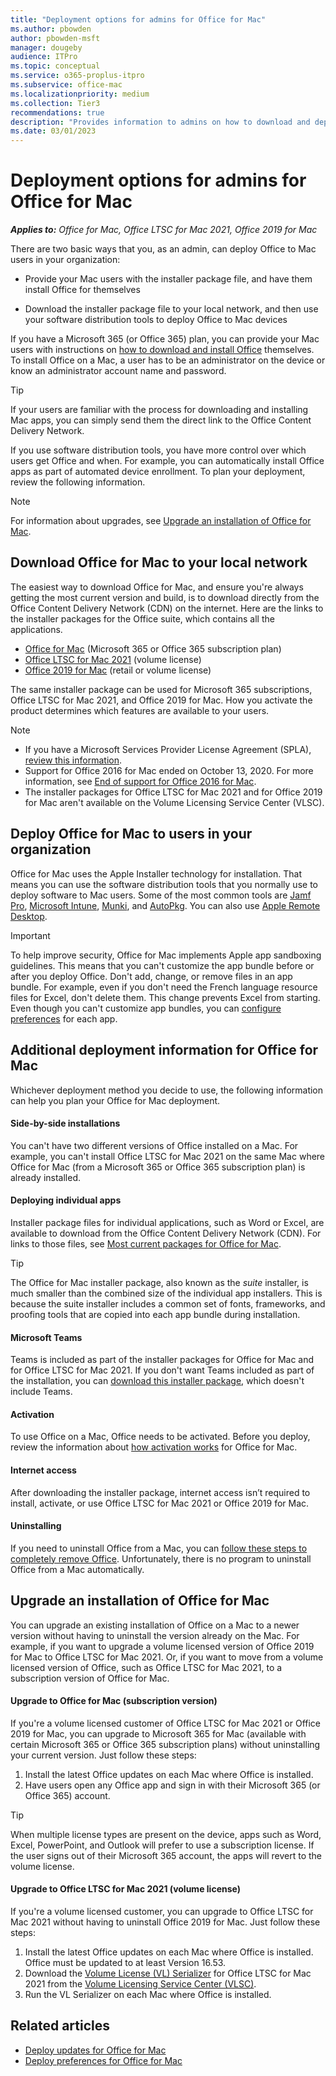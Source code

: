 ```yaml
---
title: "Deployment options for admins for Office for Mac"
ms.author: pbowden
author: pbowden-msft
manager: dougeby
audience: ITPro
ms.topic: conceptual
ms.service: o365-proplus-itpro
ms.subservice: office-mac
ms.localizationpriority: medium
ms.collection: Tier3
recommendations: true
description: "Provides information to admins on how to download and deploy Office for Mac to users in their organization"
ms.date: 03/01/2023
---
```


# Deployment options for admins for Office for Mac

***Applies to:*** *Office for Mac, Office LTSC for Mac 2021, Office 2019 for Mac*

There are two basic ways that you, as an admin, can deploy Office to Mac users in your organization:
  
- Provide your Mac users with the installer package file, and have them install Office for themselves

- Download the installer package file to your local network, and then use your software distribution tools to deploy Office to Mac devices

If you have a Microsoft 365 (or Office 365) plan, you can provide your Mac users with instructions on [how to download and install Office](https://support.microsoft.com/office/4414eaaf-0478-48be-9c42-23adc4716658?#InstallSteps=Install_on_a_Mac) themselves. To install Office on a Mac, a user has to be an administrator on the device or know an administrator account name and password.

> [!TIP] 
> If your users are familiar with the process for downloading and installing Mac apps, you can simply send them the direct link to the Office Content Delivery Network.
  
If you use software distribution tools, you have more control over which users get Office and when. For example, you can automatically install Office apps as part of automated device enrollment. To plan your deployment, review the following information.

> [!NOTE]
> For information about upgrades, see [Upgrade an installation of Office for Mac](#upgrade-an-installation-of-office-for-mac).
  
## Download Office for Mac to your local network

The easiest way to download Office for Mac, and ensure you're always getting the most current version and build, is to download directly from the Office Content Delivery Network (CDN) on the internet. Here are the links to the installer packages for the Office suite, which contains all the applications.

- [Office for Mac](https://go.microsoft.com/fwlink/p/?linkid=2009112) (Microsoft 365 or Office 365 subscription plan)
- [Office LTSC for Mac 2021](https://go.microsoft.com/fwlink/p/?linkid=2009112) (volume license)
- [Office 2019 for Mac](https://go.microsoft.com/fwlink/p/?linkid=525133) (retail or volume license)

The same installer package can be used for Microsoft 365 subscriptions, Office LTSC for Mac 2021, and Office 2019 for Mac. How you activate the product determines which features are available to your users.

> [!NOTE]
> - If you have a Microsoft Services Provider License Agreement (SPLA), [review this information](../ltsc2021/spla.md).
> - Support for Office 2016 for Mac ended on October 13, 2020. For more information, see [End of support for Office 2016 for Mac](https://support.microsoft.com/office/e944a907-bbc8-4be5-918d-a514068d0056).
> - The installer packages for Office LTSC for Mac 2021 and for Office 2019 for Mac aren't available on the Volume Licensing Service Center (VLSC).

## Deploy Office for Mac to users in your organization

Office for Mac uses the Apple Installer technology for installation. That means you can use the software distribution tools that you normally use to deploy software to Mac users. Some of the most common tools are [Jamf Pro](https://www.jamf.com/products/jamf-pro/), [Microsoft Intune](/mem/intune/), [Munki](https://www.munki.org/), and [AutoPkg](https://github.com/autopkg/autopkg). You can also use [Apple Remote Desktop](https://www.apple.com/remotedesktop/).
  
> [!IMPORTANT]
> To help improve security, Office for Mac implements Apple app sandboxing guidelines. This means that you can't customize the app bundle before or after you deploy Office. Don't add, change, or remove files in an app bundle. For example, even if you don't need the French language resource files for Excel, don't delete them. This change prevents Excel from starting. Even though you can't customize app bundles, you can [configure preferences](deploy-preferences-for-office-for-mac.md) for each app.
  
## Additional deployment information for Office for Mac

Whichever deployment method you decide to use, the following information can help you plan your Office for Mac deployment.
  
#### Side-by-side installations

You can't have two different versions of Office installed on a Mac. For example, you can't install Office LTSC for Mac 2021 on the same Mac where Office for Mac (from a Microsoft 365 or Office 365 subscription plan) is already installed.

#### Deploying individual apps

Installer package files for individual applications, such as Word or Excel, are available to download from the Office Content Delivery Network (CDN). For links to those files, see [Most current packages for Office for Mac](/officeupdates/update-history-office-for-mac#most-current-packages-for-office-for-mac).

> [!TIP]
> The Office for Mac installer package, also known as the *suite* installer, is much smaller than the combined size of the individual app installers.
> This is because the suite installer includes a common set of fonts, frameworks, and proofing tools that are copied into each app bundle during installation. 

#### Microsoft Teams

Teams is included as part of the installer packages for Office for Mac and for Office LTSC for Mac 2021. If you don't want Teams included as part of the installation, you can [download this installer package](https://go.microsoft.com/fwlink/p/?linkid=525133), which doesn't include Teams.

#### Activation

To use Office on a Mac, Office needs to be activated. Before you deploy, review the information about [how activation works](overview-of-activation-for-office-for-mac.md) for Office for Mac.

#### Internet access

After downloading the installer package, internet access isn’t required to install, activate, or use Office LTSC for Mac 2021 or Office 2019 for Mac.  

#### Uninstalling

If you need to uninstall Office from a Mac, you can [follow these steps to completely remove Office](https://support.microsoft.com/office/ec3aa66e-6a76-451f-9d35-cba2e14e94c0). Unfortunately, there is no program to uninstall Office from a Mac automatically.

## Upgrade an installation of Office for Mac

You can upgrade an existing installation of Office on a Mac to a newer version without having to uninstall the version already on the Mac. For example, if you want to upgrade a volume licensed version of Office 2019 for Mac to Office LTSC for Mac 2021. Or, if you want to move from a volume licensed version of Office, such as Office LTSC for Mac 2021, to a subscription version of Office for Mac.

#### Upgrade to Office for Mac (subscription version)

If you're a volume licensed customer of Office LTSC for Mac 2021 or Office 2019 for Mac, you can upgrade to Microsoft 365 for Mac (available with certain Microsoft 365 or Office 365 subscription plans) without uninstalling your current version. Just follow these steps:

1. Install the latest Office updates on each Mac where Office is installed.
2. Have users open any Office app and sign in with their Microsoft 365 (or Office 365) account.

> [!TIP]
> When multiple license types are present on the device, apps such as Word, Excel, PowerPoint, and Outlook will prefer to use a subscription license.
> If the user signs out of their Microsoft 365 account, the apps will revert to the volume license.

#### Upgrade to Office LTSC for Mac 2021 (volume license)

If you're a volume licensed customer, you can upgrade to Office LTSC for Mac 2021 without having to uninstall Office 2019 for Mac. Just follow these steps:

1. Install the latest Office updates on each Mac where Office is installed. Office must be updated to at least Version 16.53.
2. Download the [Volume License (VL) Serializer](volume-license-serializer.md) for Office LTSC for Mac 2021 from the [Volume Licensing Service Center (VLSC)](https://www.microsoft.com/licensing/servicecenter/default.aspx).
3. Run the VL Serializer on each Mac where Office is installed.

## Related articles

- [Deploy updates for Office for Mac](deploy-updates-for-office-for-mac.md)
- [Deploy preferences for Office for Mac](deploy-preferences-for-office-for-mac.md)
